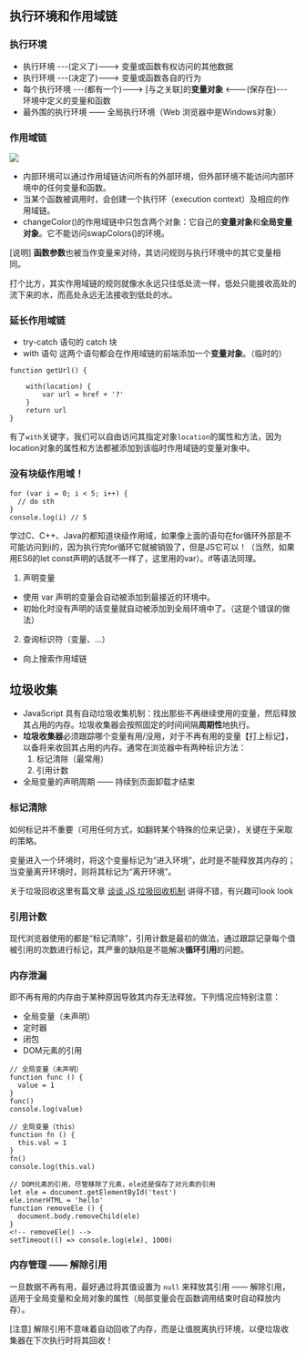 ## 执行环境和作用域链
### 执行环境
- 执行环境 ---(定义了)---> 变量或函数有权访问的其他数据
- 执行环境 ---(决定了)---> 变量或函数各自的行为
- 每个执行环境 ---(都有一个)---> [与之关联]的**变量对象** <---(保存在)--- 环境中定义的变量和函数
- 最外围的执行环境 —— 全局执行环境（Web 浏览器中是Windows对象）


### 作用域链
![](https://p9-juejin.byteimg.com/tos-cn-i-k3u1fbpfcp/4ceea4f5b84945be96d34d03afc7730e~tplv-k3u1fbpfcp-watermark.image)

- 内部环境可以通过作用域链访问所有的外部环境，但外部环境不能访问内部环境中的任何变量和函数。
- 当某个函数被调用时，会创建一个执行环（execution context）及相应的作用域链。
- changeColor()的作用域链中只包含两个对象：它自己的**变量对象**和**全局变量对象**。它不能访问swapColors()的环境。

[说明] **函数参数**也被当作变量来对待，其访问规则与执行环境中的其它变量相同。

打个比方，其实作用域链的规则就像水永远只往低处流一样，低处只能接收高处的流下来的水，而高处永远无法接收到低处的水。

### 延长作用域链
- try-catch 语句的 catch 块
- with 语句
这两个语句都会在作用域链的前端添加一个**变量对象**。（临时的）

```
function getUrl() {
    
    with(location) {
        var url = href + '?'
    }
    return url
}
```
有了`with`关键字，我们可以自由访问其指定对象`location`的属性和方法，因为location对象的属性和方法都被添加到该临时作用域链的变量对象中。


### 没有块级作用域！

```
for (var i = 0; i < 5; i++) {
  // do sth
}
console.log(i) // 5
````
学过C、C++、Java的都知道块级作用域，如果像上面的语句在for循环外部是不可能访问到i的，因为执行完for循环它就被销毁了，但是JS它可以！（当然，如果用ES6的let const声明的话就不一样了，这里用的var）。if等语法同理。

1. 声明变量
- 使用 var 声明的变量会自动被添加到最接近的环境中。
- 初始化时没有声明的话变量就自动被添加到全局环境中了。（这是个错误的做法）

2. 查询标识符（变量、...）
- 向上搜索作用域链

## 垃圾收集
- JavaScript 具有自动垃圾收集机制：找出那些不再继续使用的变量，然后释放其占用的内存。垃圾收集器会按照固定的时间间隔**周期性**地执行。
- **垃圾收集器**必须跟踪哪个变量有用/没用，对于不再有用的变量【打上标记】，以备将来收回其占用的内存。通常在浏览器中有两种标识方法：
  1. 标记清除（最常用）
  2. 引用计数
- 全局变量的声明周期 —— 持续到页面卸载才结束

### 标记清除
如何标记并不重要（可用任何方式，如翻转某个特殊的位来记录），关键在于采取的策略。

变量进入一个环境时，将这个变量标记为“进入环境”，此时是不能释放其内存的；当变量离开环境时，则将其标记为“离开环境”。

关于垃圾回收这里有篇文章 [谈谈 JS 垃圾回收机制](https://segmentfault.com/a/1190000018605776) 讲得不错，有兴趣可look look

### 引用计数
现代浏览器使用的都是“标记清除”，引用计数是最初的做法，通过跟踪记录每个值被引用的次数进行标记，其严重的缺陷是不能解决**循环引用**的问题。

### 内存泄漏
即不再有用的内存由于某种原因导致其内存无法释放。下列情况应特别注意：
- 全局变量（未声明）
- 定时器
- 闭包
- DOM元素的引用

```
// 全局变量（未声明）
function func () {
  value = 1
}
func()
console.log(value)

// 全局变量（this）
function fn () {
  this.val = 1
}
fn()
console.log(this.val)

// DOM元素的引用，尽管移除了元素，ele还是保存了对元素的引用
let ele = document.getElementById('test')
ele.innerHTML = 'hello'
function removeEle () {
  document.body.removeChild(ele)
}
<!-- removeEle() -->
setTimeout(() => console.log(ele), 1000)
```


### 内存管理 —— 解除引用
一旦数据不再有用，最好通过将其值设置为 `null` 来释放其引用 —— 解除引用，适用于全局变量和全局对象的属性（局部变量会在函数调用结束时自动释放内存）。

[注意] 解除引用不意味着自动回收了内存，而是让值脱离执行环境，以便垃圾收集器在下次执行时将其回收！